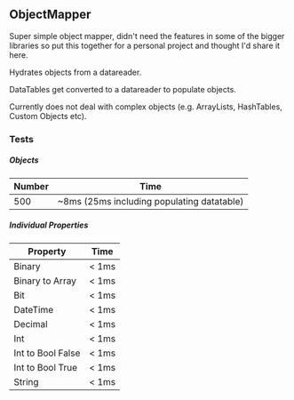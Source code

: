 ## ObjectMapper

Super simple object mapper, didn't need the features in some of the bigger libraries so put this together for a personal project and thought I'd share it here.

Hydrates objects from a datareader.

DataTables get converted to a datareader to populate objects.

Currently does not deal with complex objects (e.g. ArrayLists, HashTables, Custom Objects etc).

### Tests

##### Objects

| Number        | Time |
|-------------------|--------|
| 500            | ~8ms (25ms including populating datatable)  |

##### Individual Properties

| Property        | Time |
|-------------------|--------|
| Binary            | < 1ms  |
| Binary to Array   | < 1ms  |
| Bit               | < 1ms  |
| DateTime          | < 1ms  |
| Decimal           | < 1ms  |
| Int               | < 1ms  |
| Int to Bool False | < 1ms  |
| Int to Bool True  | < 1ms  |
| String            | < 1ms  |


